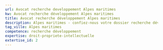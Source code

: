 ```yaml
---
url: Avocat recherche developpement Alpes maritimes
kw: Avocat recherche développement Alpes maritimes
title: Avocat recherche développement Alpes maritimes
description: Alpes maritimes - confiez-nous votre dossier recherche développement
tag_ville: Alpes maritimes
competence: recherche développement
expertise: droit-propriete-intellectuelle
extertise_id: 2
---
```

